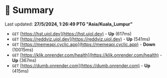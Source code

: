 # 📖 Summary
Last updated: **27/5/2024, 1:26:49 PTG "Asia/Kuala_Lumpur"**

- `GET` [https://hst.ujol.dev](https://hst.ujol.dev) - **Up** (617ms)
- `GET` [https://reddviz.ujol.dev](https://reddviz.ujol.dev) - **Up** (541ms)
- `GET` [https://memeapi.cyclic.app](https://memeapi.cyclic.app) - **Down** (10015ms)
- `GET` [https://klik.onrender.com/health](https://klik.onrender.com/health) - **Up** (367ms)
- `GET` [https://dumb.onrender.com](https://dumb.onrender.com) - **Up** (415ms)
